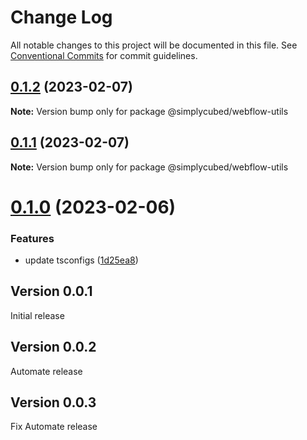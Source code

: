 # Change Log

All notable changes to this project will be documented in this file.
See [Conventional Commits](https://conventionalcommits.org) for commit guidelines.

## [0.1.2](https://github.com/simplycubed/extensions/compare/@simplycubed/webflow-utils@0.1.1...@simplycubed/webflow-utils@0.1.2) (2023-02-07)

**Note:** Version bump only for package @simplycubed/webflow-utils

## [0.1.1](https://github.com/simplycubed/extensions/compare/@simplycubed/webflow-utils@0.1.0...@simplycubed/webflow-utils@0.1.1) (2023-02-07)

**Note:** Version bump only for package @simplycubed/webflow-utils

# [0.1.0](https://github.com/simplycubed/extensions/compare/@simplycubed/webflow-utils@0.0.4...@simplycubed/webflow-utils@0.1.0) (2023-02-06)

### Features

- update tsconfigs ([1d25ea8](https://github.com/simplycubed/extensions/commit/1d25ea8eebc38bcb2fe02fd21d7913d344de67c4))

## Version 0.0.1

Initial release

## Version 0.0.2

Automate release

## Version 0.0.3

Fix Automate release
